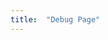 ```yaml
---
title:  "Debug Page"
---
```


[comment]: <> (Remove the hyphens below to enable debugger)
[comment]: <> ({-% debug %-})